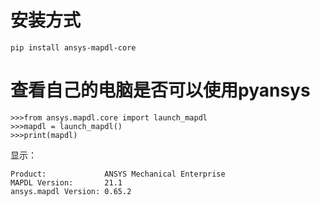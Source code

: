 # 安装方式
```
pip install ansys-mapdl-core
```
# 查看自己的电脑是否可以使用pyansys
```
>>>from ansys.mapdl.core import launch_mapdl
>>>mapdl = launch_mapdl()
>>>print(mapdl)
```
显示：
```
Product:             ANSYS Mechanical Enterprise
MAPDL Version:       21.1
ansys.mapdl Version: 0.65.2
```
